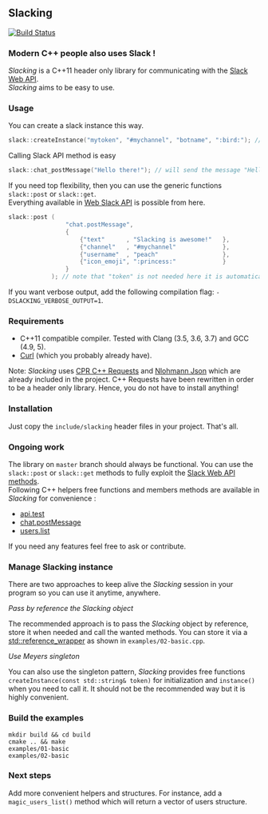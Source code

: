 Slacking
--------

[![Build Status](https://travis-ci.org/coin-au-carre/slacking.svg?branch=master)](https://travis-ci.org/coin-au-carre/slacking)

### Modern C++ people also uses Slack !

*Slacking* is a C++11 header only library for communicating with the [Slack Web API](https://api.slack.com/web).  
*Slacking* aims to be easy to use. 

### Usage

You can create a slack instance this way.
```c++
slack::createInstance("mytoken", "#mychannel", "botname", ":bird:"); // all parameters are optional except the first one (token).
```

Calling Slack API method is easy
```c++
slack::chat_postMessage("Hello there!"); // will send the message "Hello there!" as user "botname" in the channel #mychannel with the avatar :bird:
```

If you need top flexibility, then you can use the generic functions `slack::post` or `slack::get`.  
Everything available in [Web Slack API](https://api.slack.com/methods) is possible from here. 
```c++
slack::post (   
                "chat.postMessage",
                { 
                    {"text"      , "Slacking is awesome!"   }, 
                    {"channel"   , "#mychannel"             }, 
                    {"username"  , "peach"                  }, 
                    {"icon_emoji", ":princess:"             } 
                }
            ); // note that "token" is not needed here it is automatically inserted when using slack::post()
```

If you want verbose output, add the following compilation flag: `-DSLACKING_VERBOSE_OUTPUT=1`.

### Requirements

+ C++11 compatible compiler. Tested with Clang (3.5, 3.6, 3.7) and GCC (4.9, 5).
+ [Curl](https://curl.haxx.se/libcurl/) (which you probably already have).

Note: *Slacking* uses [CPR C++ Requests](https://github.com/whoshuu/cpr) and [Nlohmann Json](https://github.com/nlohmann/json) which are already included in the project. 
C++ Requests have been rewritten in order to be a header only library. Hence, you do not have to install anything! 

### Installation

Just copy the `include/slacking` header files in your project. That's all.  


### Ongoing work

The library on `master` branch should always be functional. 
You can use the `slack::post` or `slack::get` methods to fully exploit the [Slack Web API methods](https://api.slack.com/methods).  
Following C++ helpers free functions and members methods are available in *Slacking* for convenience : 

+ [api.test](https://api.slack.com/methods/api.test)
+ [chat.postMessage](https://api.slack.com/methods/chat.postMessage)
+ [users.list](https://api.slack.com/methods/users.list)


If you need any features feel free to ask or contribute.


### Manage Slacking instance

There are two approaches to keep alive the *Slacking* session in your program so you can use it anytime, anywhere.

_Pass by reference the Slacking object_

The recommended approach is to pass the *Slacking* object by reference, store it when needed and call the wanted methods. 
You can store it via a [std::reference_wrapper](http://en.cppreference.com/w/cpp/utility/functional/reference_wrapper) as shown in `examples/02-basic.cpp`. 

_Use Meyers singleton_

You can also use the singleton pattern, *Slacking* provides free functions `createInstance(const std::string& token)` for initialization and `instance()` when you need to call it. It should not be the recommended way but it is highly convenient. 


### Build the examples

```
mkdir build && cd build
cmake .. && make
examples/01-basic
examples/02-basic
```


### Next steps

Add more convenient helpers and structures. For instance, add a `magic_users_list()` method which will return a vector of users structure. 




